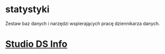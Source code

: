 # statystyki
Zestaw baz danych i narzędzi wspierających pracę dziennikarza danych.
# [Studio DS Info](https://studiodsinfo.pl/)
